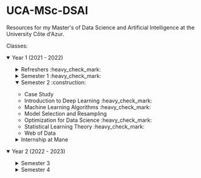 # UCA-MSc-DSAI

Resources for my Master's of Data Science and Artificial Intelligence at the University Côte d'Azur.

Classes:

<details open>
  <summary> Year 1 (2021 - 2022) </summary>

  <ul>
  <details>
    <summary> Refreshers :heavy_check_mark: </summary>
    <ul>
      <li> Algorithmics </li>
      <li> Basic tools </li>
      <li> Linear Algebra </li>
      <li> Probabilities </li>
      <li> Research Methods </li>
    </ul>
  </details>

  <details>
    <summary> Semester 1 :heavy_check_mark: </summary>
    <ul>
      <li> Data Visualization </li>
      <li> Ethics </li>
      <li> Intro to Machine Learning </li>
      <li> Python Data Manipulation </li>
      <li> R Processing Large Datasets </li>
      <li> Seminar </li>
      <li> Statistical Inference Practice </li>
      <li> Statistical Inference Theory </li>
    </ul>
  </details>

  <details open>
    <summary> Semester 2 :construction: </summary>
    <ul>
      <li> Case Study </li>
      <li> Introduction to Deep Learning :heavy_check_mark: </li>
      <li> Machine Learning Algorithms :heavy_check_mark: </li>
      <li> Model Selection and Resampling </li>
      <li> Optimization for Data Science :heavy_check_mark: </li>
      <li> Statistical Learning Theory :heavy_check_mark: </li>
      <li> Web of Data </li>
    </ul>
  </details>
  
  <details>
    <summary> Internship at Mane </summary>
  </details>
  </ul>
</details>

<details open>
<summary> Year 2 (2022 - 2023) </summary>
<ul>

  <details>
  <summary> Semester 3 </summary>
  <ul>
  <li></li>
  </ul>
  </details>
  <details>
</li>
  <summary> Semester 4 </summary>
  </details>
</ul>
</details>
</ul>
